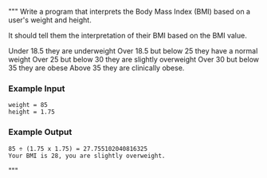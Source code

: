 """
Write a program that interprets the Body Mass Index (BMI) based on a user's weight and height.

It should tell them the interpretation of their BMI based on the BMI value.

Under 18.5 they are underweight
Over 18.5 but below 25 they have a normal weight
Over 25 but below 30 they are slightly overweight
Over 30 but below 35 they are obese
Above 35 they are clinically obese.

### Example Input
```
weight = 85
height = 1.75
```
### Example Output
```
85 ÷ (1.75 x 1.75) = 27.755102040816325
Your BMI is 28, you are slightly overweight.
```
"""

